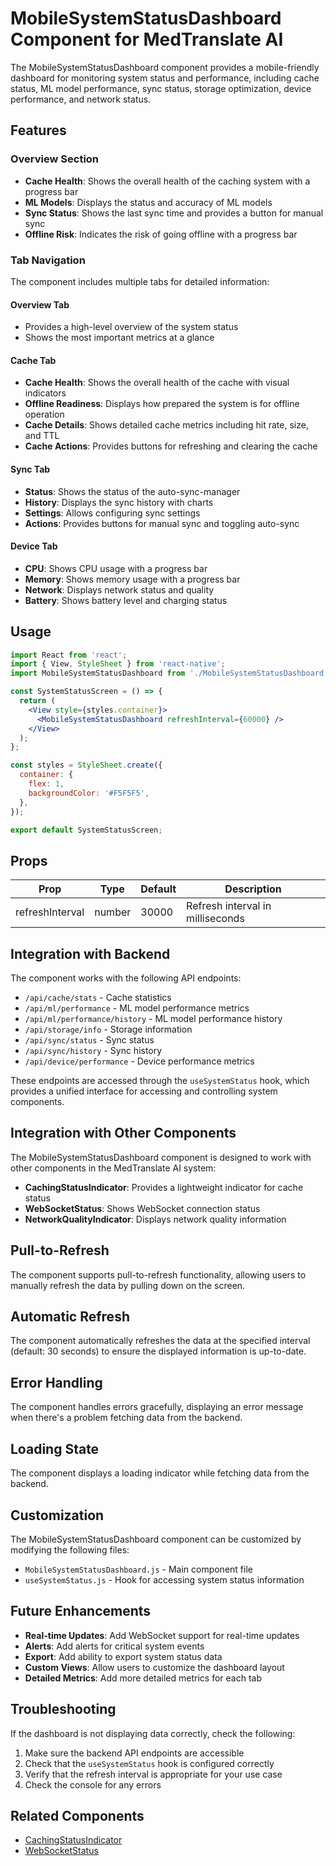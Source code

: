 # MobileSystemStatusDashboard Component for MedTranslate AI

The MobileSystemStatusDashboard component provides a mobile-friendly dashboard for monitoring system status and performance, including cache status, ML model performance, sync status, storage optimization, device performance, and network status.

## Features

### Overview Section
- **Cache Health**: Shows the overall health of the caching system with a progress bar
- **ML Models**: Displays the status and accuracy of ML models
- **Sync Status**: Shows the last sync time and provides a button for manual sync
- **Offline Risk**: Indicates the risk of going offline with a progress bar

### Tab Navigation
The component includes multiple tabs for detailed information:

#### Overview Tab
- Provides a high-level overview of the system status
- Shows the most important metrics at a glance

#### Cache Tab
- **Cache Health**: Shows the overall health of the cache with visual indicators
- **Offline Readiness**: Displays how prepared the system is for offline operation
- **Cache Details**: Shows detailed cache metrics including hit rate, size, and TTL
- **Cache Actions**: Provides buttons for refreshing and clearing the cache

#### Sync Tab
- **Status**: Shows the status of the auto-sync-manager
- **History**: Displays the sync history with charts
- **Settings**: Allows configuring sync settings
- **Actions**: Provides buttons for manual sync and toggling auto-sync

#### Device Tab
- **CPU**: Shows CPU usage with a progress bar
- **Memory**: Shows memory usage with a progress bar
- **Network**: Displays network status and quality
- **Battery**: Shows battery level and charging status

## Usage

```jsx
import React from 'react';
import { View, StyleSheet } from 'react-native';
import MobileSystemStatusDashboard from './MobileSystemStatusDashboard';

const SystemStatusScreen = () => {
  return (
    <View style={styles.container}>
      <MobileSystemStatusDashboard refreshInterval={60000} />
    </View>
  );
};

const styles = StyleSheet.create({
  container: {
    flex: 1,
    backgroundColor: '#F5F5F5',
  },
});

export default SystemStatusScreen;
```

## Props

| Prop | Type | Default | Description |
|------|------|---------|-------------|
| refreshInterval | number | 30000 | Refresh interval in milliseconds |

## Integration with Backend

The component works with the following API endpoints:

- `/api/cache/stats` - Cache statistics
- `/api/ml/performance` - ML model performance metrics
- `/api/ml/performance/history` - ML model performance history
- `/api/storage/info` - Storage information
- `/api/sync/status` - Sync status
- `/api/sync/history` - Sync history
- `/api/device/performance` - Device performance metrics

These endpoints are accessed through the `useSystemStatus` hook, which provides a unified interface for accessing and controlling system components.

## Integration with Other Components

The MobileSystemStatusDashboard component is designed to work with other components in the MedTranslate AI system:

- **CachingStatusIndicator**: Provides a lightweight indicator for cache status
- **WebSocketStatus**: Shows WebSocket connection status
- **NetworkQualityIndicator**: Displays network quality information

## Pull-to-Refresh

The component supports pull-to-refresh functionality, allowing users to manually refresh the data by pulling down on the screen.

## Automatic Refresh

The component automatically refreshes the data at the specified interval (default: 30 seconds) to ensure the displayed information is up-to-date.

## Error Handling

The component handles errors gracefully, displaying an error message when there's a problem fetching data from the backend.

## Loading State

The component displays a loading indicator while fetching data from the backend.

## Customization

The MobileSystemStatusDashboard component can be customized by modifying the following files:

- `MobileSystemStatusDashboard.js` - Main component file
- `useSystemStatus.js` - Hook for accessing system status information

## Future Enhancements

- **Real-time Updates**: Add WebSocket support for real-time updates
- **Alerts**: Add alerts for critical system events
- **Export**: Add ability to export system status data
- **Custom Views**: Allow users to customize the dashboard layout
- **Detailed Metrics**: Add more detailed metrics for each tab

## Troubleshooting

If the dashboard is not displaying data correctly, check the following:

1. Make sure the backend API endpoints are accessible
2. Check that the `useSystemStatus` hook is configured correctly
3. Verify that the refresh interval is appropriate for your use case
4. Check the console for any errors

## Related Components

- [CachingStatusIndicator](../../shared/components/README-EnhancedCachingStatusIndicator.md)
- [WebSocketStatus](../../shared/components/README-WebSocketStatus.md)

